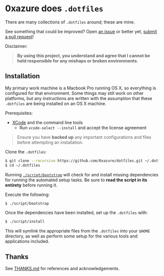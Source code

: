 # 0xazure does `.dotfiles`

There are many collections of `.dotfiles` around; these are mine.

See something that could be improved?  Open [an issue](/issues/new) or
better yet, [submit a pull request](/compare)!

Disclaimer:

> **By using this project, you understand and agree that I cannot be
held responsible for any mishaps or broken environments**.

## Installation

My primary work machine is a Macbook Pro running OS X, so everything
is configured for that environment.  Some things may still work on
other platforms, but any instructions are written with the assumption
that these `.dotfiles` are being installed on an OS X machine.

Prerequisites:

- [XCode](https://developer.apple.com/xcode/) and the command line tools
  - Run `xcode-select --install` and accept the license agreement

> Ensure you have **backed up** any important configurations and files
before attempting an installation.

Clone the `.dotfiles`:

```sh
$ git clone --recursive https://github.com/0xazure/dotfiles.git ~/.dotfiles
$ cd ~/.dotfiles
```

Running [`./script/bootstrap`](./script/bootstrap) will check for and
install missing dependencies for running the automated setup tasks.  Be
sure to **read the script in its entirety** before running it.

Execute the following:

```sh
$ ./script/bootstrap
```

Once the dependencies have been installed, set up the `.dotfiles` with:

```sh
$ ./script/install
```

This will symlink the appropriate files from the `.dotfiles` into
your `$HOME` directory, as well as perform some setup for the various
tools and applications included.

## Thanks

See [THANKS.md](./THANKS.md) for references and acknowledgements.
